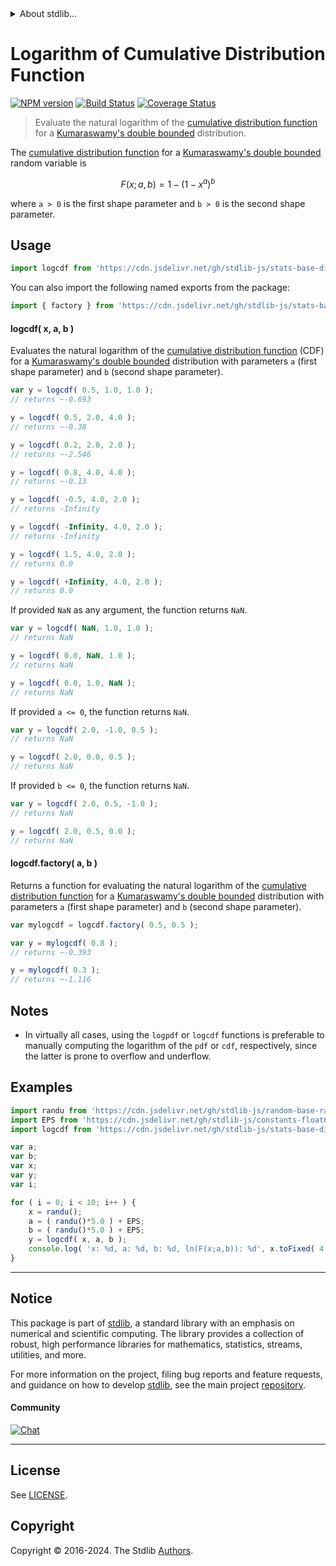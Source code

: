 <!--

@license Apache-2.0

Copyright (c) 2018 The Stdlib Authors.

Licensed under the Apache License, Version 2.0 (the "License");
you may not use this file except in compliance with the License.
You may obtain a copy of the License at

   http://www.apache.org/licenses/LICENSE-2.0

Unless required by applicable law or agreed to in writing, software
distributed under the License is distributed on an "AS IS" BASIS,
WITHOUT WARRANTIES OR CONDITIONS OF ANY KIND, either express or implied.
See the License for the specific language governing permissions and
limitations under the License.

-->


<details>
  <summary>
    About stdlib...
  </summary>
  <p>We believe in a future in which the web is a preferred environment for numerical computation. To help realize this future, we've built stdlib. stdlib is a standard library, with an emphasis on numerical and scientific computation, written in JavaScript (and C) for execution in browsers and in Node.js.</p>
  <p>The library is fully decomposable, being architected in such a way that you can swap out and mix and match APIs and functionality to cater to your exact preferences and use cases.</p>
  <p>When you use stdlib, you can be absolutely certain that you are using the most thorough, rigorous, well-written, studied, documented, tested, measured, and high-quality code out there.</p>
  <p>To join us in bringing numerical computing to the web, get started by checking us out on <a href="https://github.com/stdlib-js/stdlib">GitHub</a>, and please consider <a href="https://opencollective.com/stdlib">financially supporting stdlib</a>. We greatly appreciate your continued support!</p>
</details>

# Logarithm of Cumulative Distribution Function

[![NPM version][npm-image]][npm-url] [![Build Status][test-image]][test-url] [![Coverage Status][coverage-image]][coverage-url] <!-- [![dependencies][dependencies-image]][dependencies-url] -->

> Evaluate the natural logarithm of the [cumulative distribution function][cdf] for a [Kumaraswamy's double bounded][kumaraswamy-distribution] distribution.

<section class="intro">

The [cumulative distribution function][cdf] for a [Kumaraswamy's double bounded][kumaraswamy-distribution] random variable is

<!-- <equation class="equation" label="eq:kumaraswamy_cdf" align="center" raw="F(x;a,b) = 1-(1-x^{a})^{b}" alt="Cumulative distribution function for a Kumaraswamy's double bounded distribution."> -->

```math
F(x;a,b) = 1-(1-x^{a})^{b}
```

<!-- <div class="equation" align="center" data-raw-text="F(x;a,b) = 1-(1-x^{a})^{b}" data-equation="eq:kumaraswamy_cdf">
    <img src="https://cdn.jsdelivr.net/gh/stdlib-js/stdlib@51534079fef45e990850102147e8945fb023d1d0/lib/node_modules/@stdlib/stats/base/dists/kumaraswamy/logcdf/docs/img/equation_kumaraswamy_cdf.svg" alt="Cumulative distribution function for a Kumaraswamy's double bounded distribution.">
    <br>
</div> -->

<!-- </equation> -->

where `a > 0` is the first shape parameter and `b > 0` is the second shape parameter.

</section>

<!-- /.intro -->



<section class="usage">

## Usage

```javascript
import logcdf from 'https://cdn.jsdelivr.net/gh/stdlib-js/stats-base-dists-kumaraswamy-logcdf@v0.2.1-deno/mod.js';
```

You can also import the following named exports from the package:

```javascript
import { factory } from 'https://cdn.jsdelivr.net/gh/stdlib-js/stats-base-dists-kumaraswamy-logcdf@v0.2.1-deno/mod.js';
```

#### logcdf( x, a, b )

Evaluates the natural logarithm of the [cumulative distribution function][cdf] (CDF) for a [Kumaraswamy's double bounded][kumaraswamy-distribution] distribution with parameters `a` (first shape parameter) and `b` (second shape parameter).

```javascript
var y = logcdf( 0.5, 1.0, 1.0 );
// returns ~-0.693

y = logcdf( 0.5, 2.0, 4.0 );
// returns ~-0.38

y = logcdf( 0.2, 2.0, 2.0 );
// returns ~-2.546

y = logcdf( 0.8, 4.0, 4.0 );
// returns ~-0.13

y = logcdf( -0.5, 4.0, 2.0 );
// returns -Infinity

y = logcdf( -Infinity, 4.0, 2.0 );
// returns -Infinity

y = logcdf( 1.5, 4.0, 2.0 );
// returns 0.0

y = logcdf( +Infinity, 4.0, 2.0 );
// returns 0.0
```

If provided `NaN` as any argument, the function returns `NaN`.

```javascript
var y = logcdf( NaN, 1.0, 1.0 );
// returns NaN

y = logcdf( 0.0, NaN, 1.0 );
// returns NaN

y = logcdf( 0.0, 1.0, NaN );
// returns NaN
```

If provided `a <= 0`, the function returns `NaN`.

```javascript
var y = logcdf( 2.0, -1.0, 0.5 );
// returns NaN

y = logcdf( 2.0, 0.0, 0.5 );
// returns NaN
```

If provided `b <= 0`, the function returns `NaN`.

```javascript
var y = logcdf( 2.0, 0.5, -1.0 );
// returns NaN

y = logcdf( 2.0, 0.5, 0.0 );
// returns NaN
```

#### logcdf.factory( a, b )

Returns a function for evaluating the natural logarithm of the [cumulative distribution function][cdf] for a [Kumaraswamy's double bounded][kumaraswamy-distribution] distribution with parameters `a` (first shape parameter) and `b` (second shape parameter).

```javascript
var mylogcdf = logcdf.factory( 0.5, 0.5 );

var y = mylogcdf( 0.8 );
// returns ~-0.393

y = mylogcdf( 0.3 );
// returns ~-1.116
```

</section>

<!-- /.usage -->

<section class="notes">

## Notes

-   In virtually all cases, using the `logpdf` or `logcdf` functions is preferable to manually computing the logarithm of the `pdf` or `cdf`, respectively, since the latter is prone to overflow and underflow.

</section>

<!-- /.notes -->

<section class="examples">

## Examples

<!-- eslint no-undef: "error" -->

```javascript
import randu from 'https://cdn.jsdelivr.net/gh/stdlib-js/random-base-randu@deno/mod.js';
import EPS from 'https://cdn.jsdelivr.net/gh/stdlib-js/constants-float64-eps@deno/mod.js';
import logcdf from 'https://cdn.jsdelivr.net/gh/stdlib-js/stats-base-dists-kumaraswamy-logcdf@v0.2.1-deno/mod.js';

var a;
var b;
var x;
var y;
var i;

for ( i = 0; i < 10; i++ ) {
    x = randu();
    a = ( randu()*5.0 ) + EPS;
    b = ( randu()*5.0 ) + EPS;
    y = logcdf( x, a, b );
    console.log( 'x: %d, a: %d, b: %d, ln(F(x;a,b)): %d', x.toFixed( 4 ), a.toFixed( 4 ), b.toFixed( 4 ), y.toFixed( 4 ) );
}
```

</section>

<!-- /.examples -->

<!-- Section for related `stdlib` packages. Do not manually edit this section, as it is automatically populated. -->

<section class="related">

</section>

<!-- /.related -->

<!-- Section for all links. Make sure to keep an empty line after the `section` element and another before the `/section` close. -->


<section class="main-repo" >

* * *

## Notice

This package is part of [stdlib][stdlib], a standard library with an emphasis on numerical and scientific computing. The library provides a collection of robust, high performance libraries for mathematics, statistics, streams, utilities, and more.

For more information on the project, filing bug reports and feature requests, and guidance on how to develop [stdlib][stdlib], see the main project [repository][stdlib].

#### Community

[![Chat][chat-image]][chat-url]

---

## License

See [LICENSE][stdlib-license].


## Copyright

Copyright &copy; 2016-2024. The Stdlib [Authors][stdlib-authors].

</section>

<!-- /.stdlib -->

<!-- Section for all links. Make sure to keep an empty line after the `section` element and another before the `/section` close. -->

<section class="links">

[npm-image]: http://img.shields.io/npm/v/@stdlib/stats-base-dists-kumaraswamy-logcdf.svg
[npm-url]: https://npmjs.org/package/@stdlib/stats-base-dists-kumaraswamy-logcdf

[test-image]: https://github.com/stdlib-js/stats-base-dists-kumaraswamy-logcdf/actions/workflows/test.yml/badge.svg?branch=v0.2.1
[test-url]: https://github.com/stdlib-js/stats-base-dists-kumaraswamy-logcdf/actions/workflows/test.yml?query=branch:v0.2.1

[coverage-image]: https://img.shields.io/codecov/c/github/stdlib-js/stats-base-dists-kumaraswamy-logcdf/main.svg
[coverage-url]: https://codecov.io/github/stdlib-js/stats-base-dists-kumaraswamy-logcdf?branch=main

<!--

[dependencies-image]: https://img.shields.io/david/stdlib-js/stats-base-dists-kumaraswamy-logcdf.svg
[dependencies-url]: https://david-dm.org/stdlib-js/stats-base-dists-kumaraswamy-logcdf/main

-->

[chat-image]: https://img.shields.io/gitter/room/stdlib-js/stdlib.svg
[chat-url]: https://app.gitter.im/#/room/#stdlib-js_stdlib:gitter.im

[stdlib]: https://github.com/stdlib-js/stdlib

[stdlib-authors]: https://github.com/stdlib-js/stdlib/graphs/contributors

[umd]: https://github.com/umdjs/umd
[es-module]: https://developer.mozilla.org/en-US/docs/Web/JavaScript/Guide/Modules

[deno-url]: https://github.com/stdlib-js/stats-base-dists-kumaraswamy-logcdf/tree/deno
[deno-readme]: https://github.com/stdlib-js/stats-base-dists-kumaraswamy-logcdf/blob/deno/README.md
[umd-url]: https://github.com/stdlib-js/stats-base-dists-kumaraswamy-logcdf/tree/umd
[umd-readme]: https://github.com/stdlib-js/stats-base-dists-kumaraswamy-logcdf/blob/umd/README.md
[esm-url]: https://github.com/stdlib-js/stats-base-dists-kumaraswamy-logcdf/tree/esm
[esm-readme]: https://github.com/stdlib-js/stats-base-dists-kumaraswamy-logcdf/blob/esm/README.md
[branches-url]: https://github.com/stdlib-js/stats-base-dists-kumaraswamy-logcdf/blob/main/branches.md

[stdlib-license]: https://raw.githubusercontent.com/stdlib-js/stats-base-dists-kumaraswamy-logcdf/main/LICENSE

[kumaraswamy-distribution]: https://en.wikipedia.org/wiki/Kumaraswamy_distribution

[cdf]: https://en.wikipedia.org/wiki/Cumulative_distribution_function

</section>

<!-- /.links -->
